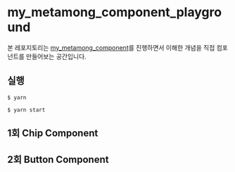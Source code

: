 # my_metamong_component_playground

본 레포지토리는 [my_metamong_component](https://github.com/Jump2FE/my_metamong_component)를 진행하면서 이해한 개념을 직접 컴포넌트를 만들어보는 공간입니다.

## 실행

```
$ yarn

$ yarn start
```

## 1회 Chip Component

## 2회 Button Component